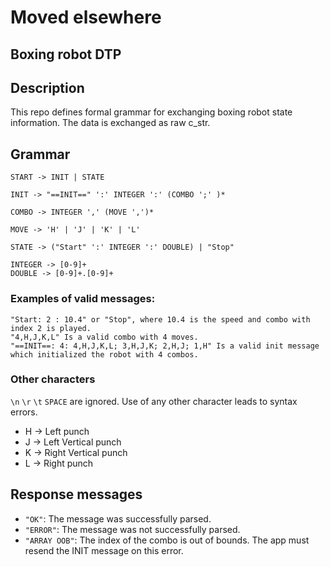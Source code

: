 # Moved elsewhere
## Boxing robot DTP
## Description
This repo defines formal grammar for exchanging boxing robot state information. The data is exchanged as raw c_str.

## Grammar
```
START -> INIT | STATE

INIT -> "==INIT==" ':' INTEGER ':' (COMBO ';' )*

COMBO -> INTEGER ',' (MOVE ',')*

MOVE -> 'H' | 'J' | 'K' | 'L'

STATE -> ("Start" ':' INTEGER ':' DOUBLE) | "Stop"

INTEGER -> [0-9]+
DOUBLE -> [0-9]+.[0-9]+
```

### Examples of valid messages:

```
"Start: 2 : 10.4" or "Stop", where 10.4 is the speed and combo with index 2 is played.
"4,H,J,K,L" Is a valid combo with 4 moves.
"==INIT==: 4: 4,H,J,K,L; 3,H,J,K; 2,H,J; 1,H" Is a valid init message which initialized the robot with 4 combos.
```

### Other characters
`\n` `\r` `\t` `SPACE` are ignored.
Use of any other character leads to syntax errors.

- H -> Left punch
- J -> Left Vertical punch
- K -> Right Vertical punch
- L -> Right punch
## Response messages

- `"OK"`: The message was successfully parsed.
- `"ERROR"`: The message was not successfully parsed.
- `"ARRAY OOB"`: The index of the combo is out of bounds. The app must resend the  INIT message on this error.
